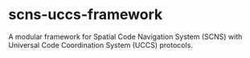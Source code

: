 # scns-uccs-framework
A modular framework for Spatial Code Navigation System (SCNS) with Universal Code Coordination System (UCCS) protocols.
